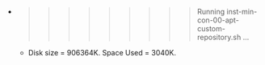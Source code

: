 * >>>>>>>>> Running inst-min-con-00-apt-custom-repository.sh ...
  * Disk size = 906364K. Space Used = 3040K.
